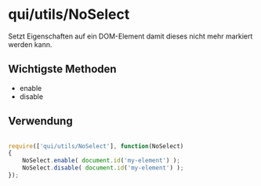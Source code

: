 # qui/utils/NoSelect

Setzt Eigenschaften auf ein DOM-Element damit dieses nicht mehr markiert werden kann.


## Wichtigste Methoden

+ enable
+ disable

## Verwendung

```javascript

require(['qui/utils/NoSelect'], function(NoSelect)
{
    NoSelect.enable( document.id('my-element') );
    NoSelect.disable( document.id('my-element') );
});

```
